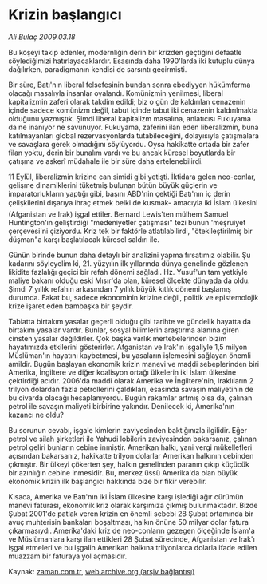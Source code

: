 # Krizin başlangıcı

*Ali Bulaç 2009.03.18*

<tr><td class="metin" colspan="2" style="padding-top: 20px; padding-left: 5px; padding-right: 10px;">Bu köşeyi takip edenler, modernliğin derin bir krizden geçtiğini defaatle söylediğimizi hatırlayacaklardır. Esasında daha 1990'larda iki kutuplu dünya dağılırken, paradigmanın kendisi de sarsıntı geçirmişti.</td></tr><tr><td class="metin" colspan="2" style="padding-top: 20px; padding-left: 5px; padding-right: 10px;"><p>Bir süre, Batı'nın liberal felsefesinin bundan sonra ebediyyen hükümferma olacağı masalıyla insanlar oyalandı. Komünizmin yenilmesi, liberal kapitalizmin zaferi olarak takdim edildi; biz o gün de kaldırılan cenazenin içinde sadece komünizm değil, tabut içinde tabut iki cenazenin kaldırılmakta olduğunu yazmıştık. Şimdi liberal kapitalizm masalına, anlatıcısı Fukuyama da ne inanıyor ne savunuyor. Fukuyama, zaferini ilan eden liberalizmin, buna katılmayanları global rezervasyonlarda tutabileceğini, dolayısıyla çatışmalara ve savaşlara gerek olmadığını söylüyordu. Oysa hakikatte ortada bir zafer filan yoktu, derin bir bunalım vardı ve bu ancak küresel boyutlarda bir çatışma ve askerî müdahale ile bir süre daha ertelenebilirdi.
<p>11 Eylül, liberalizmin krizine can simidi gibi yetişti. İktidara gelen neo-conlar, gelişme dinamiklerini tüketmiş bulunan bütün büyük güçlerin ve imparatorlukların yaptığı gibi, başını ABD'nin çektiği Batı'nın iç derin çelişkilerini dışarıya ihraç etmek belki de kusmak- amacıyla iki İslam ülkesini (Afganistan ve Irak) işgal ettiler. Bernard Lewis'ten mülhem Samuel Huntington'ın geliştirdiği "medeniyetler çatışması" tezi bunun 'meşruiyet çerçevesi'ni çiziyordu. Kriz tek bir faktörle atlatılabilirdi, "ötekileştirilmiş bir düşman"a karşı başlatılacak küresel saldırı ile.
<p>Günün birinde bunun daha detaylı bir analizini yapma fırsatımız olabilir. Şu kadarını söyleyelim ki, 21. yüzyılın ilk yıllarında dünya genelinde gözlenen likidite fazlalığı geçici bir refah dönemi sağladı. Hz. Yusuf'un tam yetkiyle maliye bakanı olduğu eski Mısır'da olan, küresel ölçekte dünyada da oldu. Şimdi 7 yıllık refahın arkasından 7 yıllık büyük kıtlık dönemi başlamış durumda. Fakat bu, sadece ekonominin krizine değil, politik ve epistemolojik krize işaret eden bambaşka bir şeydir.
<p>Tabiatta birtakım yasalar geçerli olduğu gibi tarihte ve gündelik hayatta da birtakım yasalar vardır. Bunlar, sosyal bilimlerin araştırma alanına giren cinsten yasalar değildirler. Çok başka varlık mertebelerinden bizim hayatımızda etkilerini gösterirler. Afganistan ve Irak'ın işgaliyle 1,5 milyon Müslüman'ın hayatını kaybetmesi, bu yasaların işlemesini sağlayan önemli amildir. Bugün başlayan ekonomik krizin manevi ve maddi sebeplerinden biri Amerika, İngiltere ve diğer koalisyon ortağı ülkelerin iki İslam ülkesine çektirdiği acıdır. 2006'da maddi olarak Amerika ve İngiltere'nin, Iraklıların 2 trilyon dolardan fazla petrollerini çaldıkları, esasında savaşın maliyetinin de bu civarda olacağı hesaplanıyordu. Bugün rakamlar artmış olsa da, çalınan petrol ile savaşın maliyeti birbirine yakındır. Denilecek ki, Amerika'nın kazancı ne oldu?
<p>Bu sorunun cevabı, işgale kimlerin zaviyesinden baktığınızla ilgilidir. Eğer petrol ve silah şirketleri ile Yahudi lobilerin zaviyesinden bakarsanız, çalınan petrol geliri bunların cebine inmiştir. Amerikan halkı, yani vergi mükellefleri açısından bakarsanız, hakikatte trilyon dolarlar Amerikan halkının cebinden çıkmıştır. Bir ülkeyi çökerten şey, halkın genelinden paranın çıkıp küçücük bir azınlığın cebine inmesidir. Bu, merkez üssü Amerika'da olan büyük ekonomik krizin ilk başlangıcı hakkında bize bir fikir verebilir. 
<p>Kısaca, Amerika ve Batı'nın iki İslam ülkesine karşı işlediği ağır cürümün manevi faturası, ekonomik kriz olarak karşımıza çıkmış bulunmaktadır. Bizde Şubat 2001'de patlak veren krizin en önemli sebebi 28 Şubat ortamında bir avuç muhterisin bankaları boşaltması, halkın önüne 50 milyar dolar fatura çıkarmasıydı. Amerika'daki kriz de neo-conların gezegen ölçeğinde İslam'a ve Müslümanlara karşı ilan ettikleri 28 Şubat sürecinde, Afganistan ve Irak'ı işgal etmeleri ve bu işgalin Amerikan halkına trilyonlarca dolarla ifade edilen muazzam bir faturaya yol açmasıdır.<br/></p></p></p></p></p></p></td></tr>

Kaynak: [zaman.com.tr](http://zaman.com.tr/yazar.do?yazino=826826), [web.archive.org (arşiv bağlantısı)](http://web.archive.org/web/20090323024417/http://www.zaman.com.tr:80/yazar.do?yazino=826826)
